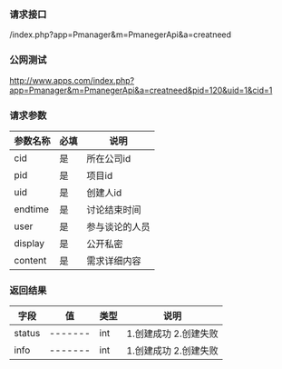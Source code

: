 ### **请求接口**
/index.php?app=Pmanager&m=PmanegerApi&a=creatneed



### **公网测试**
http://www.apps.com/index.php?app=Pmanager&m=PmanegerApi&a=creatneed&pid=120&uid=1&cid=1

### **请求参数**

| 参数名称  |必填|     说明      |
|------|-----|------|
| cid     | 是 |   所在公司id   |
| pid| 是 |  项目id   |
| uid| 是 |  创建人id  |
| endtime| 是 |  讨论结束时间  |
| user| 是 |  参与谈论的人员 |
| display| 是 | 公开私密 |
| content| 是 | 需求详细内容 |
### **返回结果**
|字段        |值          |类型    |说明        |
| ---------  |--------    |-------- |--------  |
|status|-------   |int    | 1.创建成功 2.创建失败 |
|info|-------   |int    |  1.创建成功 2.创建失败  |





